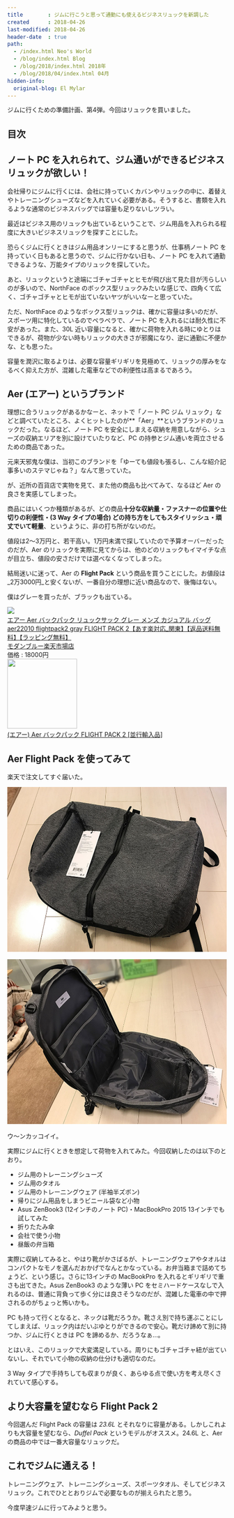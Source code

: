 ```yaml
---
title        : ジムに行こうと思って通勤にも使えるビジネスリュックを新調した
created      : 2018-04-26
last-modified: 2018-04-26
header-date  : true
path:
  - /index.html Neo's World
  - /blog/index.html Blog
  - /blog/2018/index.html 2018年
  - /blog/2018/04/index.html 04月
hidden-info:
  original-blog: El Mylar
---
```


ジムに行くための準備計画、第4弾。今回はリュックを買いました。

## 目次

## ノート PC を入れられて、ジム通いができるビジネスリュックが欲しい！

会社帰りにジムに行くには、会社に持っていくカバンやリュックの中に、着替えやトレーニングシューズなどを入れていく必要がある。そうすると、書類を入れるような通常のビジネスバッグでは容量も足りないしツラい。

最近はビジネス用のリュックも出ているということで、ジム用品を入れられる程度に大きいビジネスリュックを探すことにした。

恐らくジムに行くときはジム用品オンリーにすると思うが、仕事柄ノート PC を持っていく日もあると思うので、ジムに行かない日も、ノート PC を入れて通勤できるような、万能タイプのリュックを探していた。

あと、リュックというと途端にゴチャゴチャとヒモが飛び出て見た目が汚らしいのが多いので、NorthFace のボックス型リュックみたいな感じで、四角くて広く、ゴチャゴチャとヒモが出ていないヤツがいいなーと思っていた。

ただ、NorthFace のようなボックス型リュックは、確かに容量は多いのだが、スポーツ用に特化しているのでペラペラで、ノート PC を入れるには耐久性に不安があった。また、30L 近い容量になると、確かに荷物を入れる時にゆとりはできるが、荷物が少ない時もリュックの大きさが邪魔になり、逆に通勤に不便かな、とも思った。

容量を潤沢に取るよりは、必要な容量ギリギリを見極めて、リュックの厚みをなるべく抑えた方が、混雑した電車などでの利便性は高まるであろう。

## Aer (エアー) というブランド

理想に合うリュックがあるかなーと、ネットで「ノート PC ジム リュック」などと調べていたところ、よくヒットしたのが**「Aer」**というブランドのリュックだった。なるほど、ノート PC を安全にしまえる収納を用意しながら、シューズの収納エリアを別に設けていたりなど、PC の持参とジム通いを両立させるための商品であった。

元来天邪鬼な僕は、当初このブランドを「ゆーても値段も張るし、こんな紹介記事多いのステマじゃね？」なんて思っていた。

が、近所の百貨店で実物を見て、また他の商品も比べてみて、なるほど Aer の良さを実感してしまった。

商品にはいくつか種類があるが、どの商品**十分な収納量・ファスナーの位置や仕切りの利便性・(3 Way タイプの場合) どの持ち方をしてもスタイリッシュ・頑丈でいて軽量**、というように、非の打ち所がないのだ。

値段は2〜3万円と、若干高い。1万円未満で探していたので予算オーバーだったのだが、Aer のリュックを実際に見てからは、他のどのリュックもイマイチな点が目立ち、値段の安さだけでは選べなくなってしまった。

結局迷いに迷って、Aer の **Flight Pack** という商品を買うことにした。お値段は_2万3000円_と安くないが、一番自分の理想に近い商品なので、後悔はない。

僕はグレーを買ったが、ブラックも出ている。

<div class="ad-rakuten">
  <div class="ad-rakuten-image">
    <a href="https://hb.afl.rakuten.co.jp/hgc/g00pmr42.waxyce35.g00pmr42.waxyd88c/?pc=https%3A%2F%2Fitem.rakuten.co.jp%2Fmb%2Faer22010-gray%2F&amp;m=http%3A%2F%2Fm.rakuten.co.jp%2Fmb%2Fi%2F10198857%2F">
      <img src="https://thumbnail.image.rakuten.co.jp/@0_mall/mb/cabinet/img367/aer22010-gray_l.jpg?_ex=128x128">
    </a>
  </div>
  <div class="ad-rakuten-info">
    <div class="ad-rakuten-title">
      <a href="https://hb.afl.rakuten.co.jp/hgc/g00pmr42.waxyce35.g00pmr42.waxyd88c/?pc=https%3A%2F%2Fitem.rakuten.co.jp%2Fmb%2Faer22010-gray%2F&amp;m=http%3A%2F%2Fm.rakuten.co.jp%2Fmb%2Fi%2F10198857%2F">エアー Aer バックパック リュックサック グレー メンズ カジュアル バッグ aer22010 flightpack2 gray FLIGHT PACK 2【あす楽対応_関東】【返品送料無料】【ラッピング無料】</a>
    </div>
    <div class="ad-rakuten-shop">
      <a href="https://hb.afl.rakuten.co.jp/hgc/g00pmr42.waxyce35.g00pmr42.waxyd88c/?pc=https%3A%2F%2Fwww.rakuten.co.jp%2Fmb%2F&amp;m=http%3A%2F%2Fm.rakuten.co.jp%2Fmb%2F">モダンブルー楽天市場店</a>
    </div>
    <div class="ad-rakuten-price">価格 : 18000円</div>
  </div>
</div>

<div class="ad-amazon">
  <div class="ad-amazon-image">
    <a href="https://www.amazon.co.jp/dp/B086SPDKK9?tag=neos21-22&amp;linkCode=osi&amp;th=1&amp;psc=1">
      <img src="https://m.media-amazon.com/images/I/31eVjM6X49L._SL160_.jpg" width="160" height="160">
    </a>
  </div>
  <div class="ad-amazon-info">
    <div class="ad-amazon-title">
      <a href="https://www.amazon.co.jp/dp/B086SPDKK9?tag=neos21-22&amp;linkCode=osi&amp;th=1&amp;psc=1">(エアー) Aer バックパック FLIGHT PACK 2 [並行輸入品]</a>
    </div>
  </div>
</div>

## Aer Flight Pack を使ってみて

楽天で注文してすぐ届いた。

![見た目](./26-01-01.jpg)

![大きく開く](./26-01-02.jpg)

ウ～ンカッコイイ。

実際にジムに行くときを想定して荷物を入れてみた。今回収納したのは以下のとおり。

- ジム用のトレーニングシューズ
- ジム用のタオル
- ジム用のトレーニングウェア (半袖半ズボン)
- 帰りにジム用品をしまうビニール袋など小物
- Asus ZenBook3 (12インチのノート PC)・MacBookPro 2015 13インチでも試してみた
- 折りたたみ傘
- 会社で使う小物
- 昼飯の弁当箱

実際に収納してみると、やはり靴がかさばるが、トレーニングウェアやタオルはコンパクトなモノを選んだおかげでなんとかなっている。お弁当箱まで詰めてちょうど、という感じ。さらに13インチの MacBookPro を入れるとギリギリで重さも出てきた。Asus ZenBook3 のような薄い PC をセミハードケースなしで入れるのは、普通に背負って歩く分には良さそうなのだが、混雑した電車の中で押されるのがちょっと怖いかも。

PC も持って行くとなると、ネックは靴だろうか。靴さえ別で持ち運ぶことにしてしまえば、リュック内はだいぶゆとりができるので安心。靴だけ諦めて別に持つか、ジムに行くときは PC を諦めるか、だろうなぁ…。

とはいえ、このリュックで大変満足している。周りにもゴチャゴチャ紐が出ていないし、それでいて小物の収納の仕分けも適切なのだ。

3 Way タイプで手持ちしても収まりが良く、あらゆる点で使い方を考え尽くされていて感心する。

## より大容量を望むなら Flight Pack 2

今回選んだ Flight Pack の容量は _23.6L_ とそれなりに容量がある。しかしこれよりも大容量を望むなら、_Duffel Pack_ というモデルがオススメ。24.6L と、Aer の商品の中では一番大容量なリュックだ。

## これでジムに通える！

トレーニングウェア、トレーニングシューズ、スポーツタオル、そしてビジネスリュック。これでひととおりジムで必要なものが揃えられたと思う。

今度早速ジムに行ってみようと思う。
